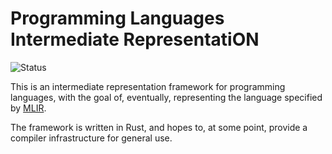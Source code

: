 # Programming Languages Intermediate RepresentatiON

![Status](https://github.com/github/docs/actions/workflows/ci.yml/badge.svg)

This is an intermediate representation framework for programming languages,
with the goal of, eventually, representing the language specified by
[MLIR](https://mlir.llvm.org/docs/LangRef/).

The framework is written in Rust, and hopes to, at some point,
provide a compiler infrastructure for general use.
